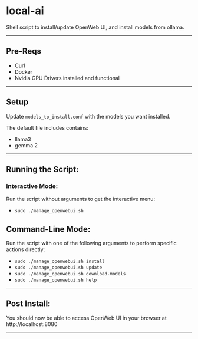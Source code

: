 # local-ai
Shell script to install/update OpenWeb UI, and install models from ollama.

----------------------------------------------------------------------------------

## Pre-Reqs

- Curl
- Docker
- Nvidia GPU Drivers installed and functional

----------------------------------------------------------------------------------

## Setup

Update `models_to_install.conf` with the models you want installed. 

The default file includes contains:
- llama3
- gemma 2

----------------------------------------------------------------------------------

## Running the Script:

### Interactive Mode:
Run the script without arguments to get the interactive menu:

  - `sudo ./manage_openwebui.sh`

## Command-Line Mode:

Run the script with one of the following arguments to perform specific actions directly:

  - `sudo ./manage_openwebui.sh install`
  - `sudo ./manage_openwebui.sh update`
  - `sudo ./manage_openwebui.sh download-models`
  - `sudo ./manage_openwebui.sh help`

----------------------------------------------------------------------------------

## Post Install:

You should now be able to access OpenWeb UI in your browser at http://localhost:8080

----------------------------------------------------------------------------------


